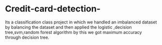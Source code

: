 # Credit-card-detection-
Its a classification class project in which we handled an imbalanced dataset by balancing the dataset and then  applied the logistic ,decision tree,svm,random forest algorithm by this we got maximum accuracy through decision tree.
